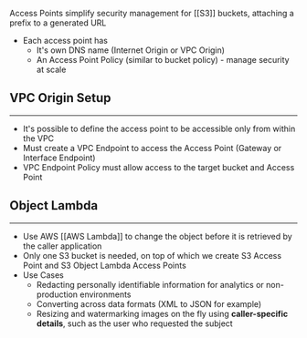 Access Points simplify security management for [[S3]] buckets, attaching a prefix to a generated URL

- Each access point has
	- It's own DNS name (Internet Origin or VPC Origin)
	- An Access Point Policy (similar to bucket policy) - manage security at scale

## VPC Origin Setup
---
- It's possible to define the access point to be accessible only from within the VPC
- Must create a VPC Endpoint to access the Access Point (Gateway or Interface Endpoint)
- VPC Endpoint Policy must allow access to the target bucket and Access Point

## Object Lambda
---
- Use AWS [[AWS Lambda]] to change the object before it is retrieved by the caller application
- Only one S3 bucket is needed, on top of which we create S3 Access Point and S3 Object Lambda Access Points
- Use Cases
	- Redacting personally identifiable information for analytics or non-production environments
	- Converting across data formats (XML to JSON for example)
	- Resizing and watermarking images on the fly using __caller-specific details__, such as the user who requested the subject